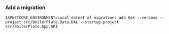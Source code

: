 ### Add a migration

```ASPNETCORE_ENVIRONMENT=Local dotnet ef migrations add Kek --verbose --project src/BoilerPlate.Data.DAL --startup-project src/BoilerPlate.App.API```
